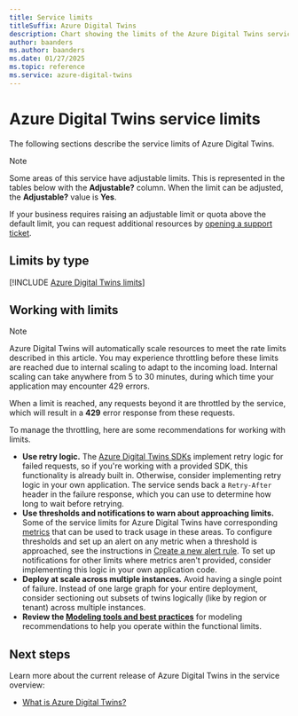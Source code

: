 ```yaml
---
title: Service limits
titleSuffix: Azure Digital Twins
description: Chart showing the limits of the Azure Digital Twins service.
author: baanders
ms.author: baanders
ms.date: 01/27/2025
ms.topic: reference
ms.service: azure-digital-twins
---
```


# Azure Digital Twins service limits

The following sections describe the service limits of Azure Digital Twins.

> [!NOTE]
> Some areas of this service have adjustable limits. This is represented in the tables below with the **Adjustable?** column. When the limit can be adjusted, the **Adjustable?** value is **Yes**.
>
> If your business requires raising an adjustable limit or quota above the default limit, you can request additional resources by [opening a support ticket](https://portal.azure.com/#blade/Microsoft_Azure_Support/HelpAndSupportBlade/newsupportrequest).

## Limits by type

[!INCLUDE [Azure Digital Twins limits](includes/digital-twins-limits.md)]

## Working with limits

>[!NOTE]
>Azure Digital Twins will automatically scale resources to meet the rate limits described in this article. You may experience throttling before these limits are reached due to internal scaling to adapt to the incoming load. Internal scaling can take anywhere from 5 to 30 minutes, during which time your application may encounter 429 errors.

When a limit is reached, any requests beyond it are throttled by the service, which will result in a **429** error response from these requests.

To manage the throttling, here are some recommendations for working with limits.
* **Use retry logic.** The [Azure Digital Twins SDKs](concepts-apis-sdks.md) implement retry logic for failed requests, so if you're working with a provided SDK, this functionality is already built in. Otherwise, consider implementing retry logic in your own application. The service sends back a `Retry-After` header in the failure response, which you can use to determine how long to wait before retrying.
* **Use thresholds and notifications to warn about approaching limits.** Some of the service limits for Azure Digital Twins have corresponding [metrics](/azure/azure-monitor/essentials/data-platform-metrics) that can be used to track usage in these areas. To configure thresholds and set up an alert on any metric when a threshold is approached, see the instructions in [Create a new alert rule](/azure/azure-monitor/alerts/alerts-create-new-alert-rule?tabs=metric). To set up notifications for other limits where metrics aren't provided, consider implementing this logic in your own application code.
* **Deploy at scale across multiple instances.** Avoid having a single point of failure. Instead of one large graph for your entire deployment, consider sectioning out subsets of twins logically (like by region or tenant) across multiple instances. 
* **Review the [Modeling tools and best practices](concepts-models.md#modeling-tools-and-best-practices)** for modeling recommendations to help you operate within the functional limits.

## Next steps

Learn more about the current release of Azure Digital Twins in the service overview:
* [What is Azure Digital Twins?](overview.md)
